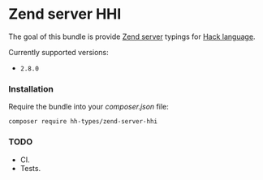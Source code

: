 # Zend server HHI

The goal of this bundle is provide [Zend server](https://github.com/zendframework/zend-server)
typings for [Hack language](https://hacklang.org/).

Currently supported versions:

- `2.8.0`

### Installation

Require the bundle into your _composer.json_ file:
```
composer require hh-types/zend-server-hhi
```

### TODO

- CI.
- Tests.
